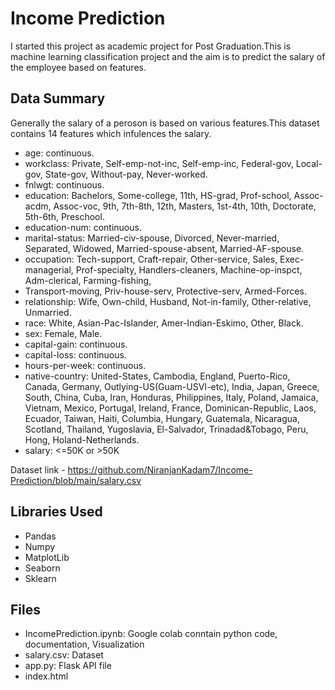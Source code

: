 # **Income Prediction**
I started this project as academic project for Post Graduation.This is machine learning classification project and the aim is to predict the salary of the employee based on features.




## Data Summary

 Generally the salary of a peroson is based on various features.This dataset contains 14 features which infulences the salary.

 - age: continuous.
 - workclass: Private, Self-emp-not-inc, Self-emp-inc, Federal-gov, Local-gov, State-gov, Without-pay, Never-worked.
 - fnlwgt: continuous.
 - education: Bachelors, Some-college, 11th, HS-grad, Prof-school, Assoc-acdm, Assoc-voc, 9th, 7th-8th, 12th, Masters, 1st-4th, 10th, Doctorate, 5th-6th, Preschool.
 - education-num: continuous.
 - marital-status: Married-civ-spouse, Divorced, Never-married, Separated, Widowed, Married-spouse-absent, Married-AF-spouse.
 - occupation: Tech-support, Craft-repair, Other-service, Sales, Exec-managerial, Prof-specialty, Handlers-cleaners, Machine-op-inspct, Adm-clerical, Farming-fishing, 
 - Transport-moving, Priv-house-serv, Protective-serv, Armed-Forces.
 - relationship: Wife, Own-child, Husband, Not-in-family, Other-relative, Unmarried.
 - race: White, Asian-Pac-Islander, Amer-Indian-Eskimo, Other, Black.
 - sex: Female, Male.
 - capital-gain: continuous.
 - capital-loss: continuous.
 - hours-per-week: continuous.
 - native-country: United-States, Cambodia, England, Puerto-Rico, Canada, Germany, Outlying-US(Guam-USVI-etc), India, Japan, Greece, South, China, Cuba, Iran, Honduras, Philippines, Italy, Poland, Jamaica, Vietnam, Mexico, Portugal, Ireland, France, Dominican-Republic, Laos, Ecuador, Taiwan, Haiti, Columbia, Hungary, Guatemala, Nicaragua, Scotland, Thailand, Yugoslavia, El-Salvador, Trinadad&Tobago, Peru, Hong, Holand-Netherlands.
 - salary: <=50K or >50K


Dataset link - https://github.com/NiranjanKadam7/Income-Prediction/blob/main/salary.csv


## Libraries Used
 - Pandas
 - Numpy
 - MatplotLib
 - Seaborn
 - Sklearn
## Files
 - IncomePrediction.ipynb: Google colab conntain python code, documentation, Visualization
 - salary.csv: Dataset
 - app.py: Flask API file
 - index.html
